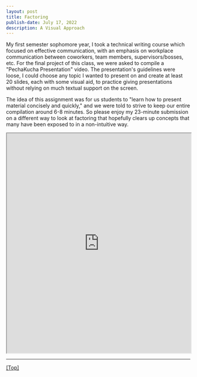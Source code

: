 ```yaml
---
layout: post
title: Factoring
publish-date: July 17, 2022
description: A Visual Approach
---
```


My first semester sophomore year, I took a technical writing course which focused on effective communication, with an emphasis on workplace communication between coworkers, team members, supervisors/bosses, etc. For the final project of this class, we were asked to compile a "PechaKucha Presentation" video. The presentation's guidelines were loose, I could choose any topic I wanted to present on and create at least 20 slides, each with some visual aid, to practice giving presentations without relying on much textual support on the screen.

The idea of this assignment was for us students to "learn how to present material concisely and quickly," and we were told to strive to keep our entire compilation around 6-8 minutes. So please enjoy my 23-minute submission on a different way to look at factoring that hopefully clears up concepts that many have been exposed to in a non-intuitive way.

<iframe width="100%" height="600px"
    src="https://www.youtube.com/embed/ikvb647ClYs">
</iframe>

-----

[\[Top\]](FactoringVisually)